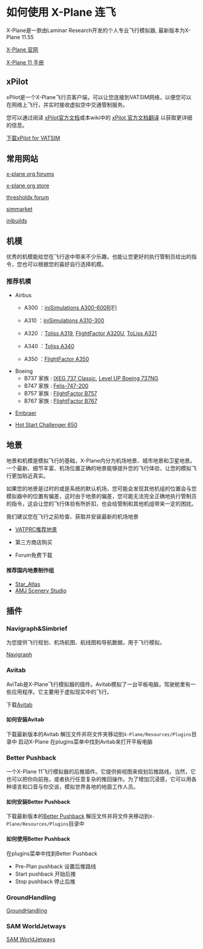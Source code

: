 # 如何使用 X-Plane 连飞

X-Plane是一款由Laminar Research开发的个人专业飞行模拟器, 最新版本为X-Plane 11.55

[X-Plane 官网](https://www.x-plane.com/)

[X-Plane 11 手册](https://www.x-plane.com/manuals/desktop/index.html)



## xPilot

xPilot是一个X-Plane飞行员客户端，可以让您连接到VATSIM网络，以便您可以在网络上飞行，并实时接收虚拟空中交通管制服务。

您可以通过阅读 [xPilot官方文档](https://beta.xpilot-project.org/#/?id=what-is-xpilot)或本wiki中的 [xPilot 官方文档翻译](https://github.com/websterzh/vatprc-wiki/blob/xPilot/xPilot%20%E4%BD%BF%E7%94%A8%E6%96%87%E6%A1%A3.md) 以获取更详细的信息。

[下载xPilot for VATSIM](https://beta.xpilot-project.org/#/)



## 常用网站

[x-plane org forums](https://forums.x-plane.org/)

[x-plane org store](https://store.x-plane.org/)

[thresholdx forum](https://forum.thresholdx.net/)

[simmarket](https://secure.simmarket.com/default-zh.html)

[inibuilds](https://store.inibuilds.com/)







## 机模

优秀的机模能给您在飞行途中带来不少乐趣，也能让您更好的执行管制员给出的指令，您也可以根据您的喜好自行选择机模。



### 推荐机模



+ Airbus
  - A300 ：[iniSimulations A300-600R(F)](https://store.inibuilds.com/products/a300)
  
  - A310 ：[iniSimulations A310-300](https://store.inibuilds.com/products/a310)
  
  - A320 ：[Toliss A319](https://store.x-plane.org/Airbus-A319-by-Toliss_p_762.html), [FlightFactor A320U](https://store.x-plane.org/A320-Ultimate_p_688.html), [ToLiss A321](https://store.x-plane.org/Airbus-A321-by-Toliss_p_1174.html)
  
  - A340 ：[Toliss A340](https://store.x-plane.org/Airbus-A340-600-by-Toliss_p_1459.html)
  
  - A350 ：[FlightFactor A350](https://store.x-plane.org/Airbus-A350-XWB-Advanced_p_348.html)
  
    

- Boeing
  - B737 家族 : [IXEG 737 Classic](https://www.x-aviation.com/catalog/product_info.php/take-command-ixeg-737-classic-p-122), [Level UP Boeing 737NG](https://forum.thresholdx.net/files/file/1298-boeing-737ng-series/)
  - B747 家族 : [Felis-747-200](https://store.x-plane.org/Boeing-747-200-Classic_p_1491.html)
  - B757 家族 : [FlightFactor B757](https://store.x-plane.org/757-Professional_c_10.html)
  - B767 家族 : [FlightFactor B767](https://store.x-plane.org/767-Professional_c_181.html)
  
  
  
+ [Embraer](https://store.x-plane.org/Embraer-Fleet-by-X-Crafts_p_998.html)



+ [Hot Start Challenger 650](https://www.x-aviation.com/catalog/product_info.php/take-command-hot-start-challenger-650-p-212)







## 地景

地景和机模是模拟飞行的基础，X-Plane内分为机场地景、城市地景和卫星地景。一个最新、细节丰富、机场位置正确的地景能够提升您的飞行体验，让您的模拟飞行更加贴近真实。

如果您的地景是过时的或是系统的默认机场，您可能会发现其他机组的位置会与您模拟器中的位置有偏差，这时由于地景的偏差，您可能无法完全正确地执行管制员的指令，这会让您的飞行体验有所折扣，也会给管制和其他机组带来一定的困扰。

我们建议您在飞行之前检查、获取并安装最新的机场地景

+ [VATPRC推荐地景](https://pilot.vatprc.net/#/scenery)

+ 第三方商店购买
+ Forum免费下载





#### 推荐国内地景制作组

+ [Star_Atlas](https://secure.simmarket.com/star_atlas-(zh_1412).mhtml)
+ [AMJ Scenery Studio](https://secure.simmarket.com/amjscenerystudio-(zh_1543).mhtml)







## 插件

### Navigraph&Simbrief

为您提供飞行规划、机场航图、航线图和导航数据，用于飞行模拟。

[Navigraph](https://navigraph.com/)





### Avitab

AviTab是X-Plane飞行模拟器的插件。Avitab模拟了一台平板电脑，驾驶舱里有一些应用程序。它主要用于虚拟现实中的飞行。

下载[Avitab](https://github.com/fpw/avitab/releases/tag/v0.4.8)


#### 如何安装Avitab

下载最新版本的Avitab
解压文件并将文件夹移动到`X-Plane/Resources/Plugins`目录中
启动X-Plane
在plugins菜单中找到Avitab来打开平板电脑





### Better Pushback
一个X-Plane 11飞行模拟器的后推插件。它提供俯视图来规划后推路线，当然，它也可以把你向前拖，或者执行任意复杂的推回操作。为了增加沉浸感，它可以用各种语言和口音与你交谈，模拟世界各地的地面工作人员。

#### 如何安装Better Pushback
下载最新版本的[Better Pushback](https://github.com/skiselkov/BetterPushbackC/releases)
解压文件并将文件夹移动到`X-Plane/Resources/Plugins`目录中

#### 如何使用Better Pushback
在plugins菜单中找到Better Pushback

+ Pre-Plan pushback 设置后推路线
+ Start pushback 开始后推
+ Stop pushback 停止后推





### GroundHandling

[GroundHandling](https://store.x-plane.org/Ground-Handling-Deluxe_p_415.html)





### SAM WorldJetways

[SAM WorldJetways](https://store.x-plane.org/SAM-WorldJetways_p_1131.html)
